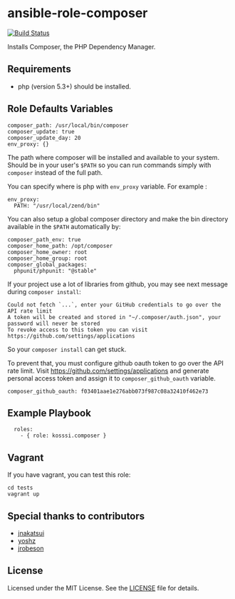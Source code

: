 # ansible-role-composer

[![Build Status](https://travis-ci.org/kosssi/ansible-role-composer.svg?branch=master)](https://travis-ci.org/kosssi/ansible-role-composer)

Installs Composer, the PHP Dependency Manager.

## Requirements

- php (version 5.3+) should be installed.

## Role Defaults Variables

    composer_path: /usr/local/bin/composer
    composer_update: true
    composer_update_day: 20
    env_proxy: {}

The path where composer will be installed and available to your system. Should be in your user's `$PATH` so you can run
commands simply with `composer` instead of the full path.

You can specify where is php with `env_proxy` variable. For example :

    env_proxy:
      PATH: "/usr/local/zend/bin"

You can also setup a global composer directory and make the bin directory available in the `$PATH` automatically by:
 
    composer_path_env: true
    composer_home_path: /opt/composer
    composer_home_owner: root
    composer_home_group: root
    composer_global_packages:
      phpunit/phpunit: "@stable"

If your project use a lot of libraries from github, you may see next message during `composer install`:

    Could not fetch `...`, enter your GitHub credentials to go over the API rate limit
    A token will be created and stored in "~/.composer/auth.json", your password will never be stored
    To revoke access to this token you can visit https://github.com/settings/applications

So your `composer install` can get stuck.

To prevent that, you must configure github oauth token to go over the API rate limit. Visit https://github.com/settings/applications and generate personal access token and assign it to `composer_github_oauth` variable.

    composer_github_oauth: f03401aae1e276abb073f987c08a32410f462e73

## Example Playbook

      roles:
        - { role: kosssi.composer }

## Vagrant

If you have vagrant, you can test this role:

    cd tests
    vagrant up

## Special thanks to contributors

* [jnakatsui](https://github.com/jnakatsui)
* [yoshz](https://github.com/yoshz)
* [jrobeson](https://github.com/jrobeson)

## License

Licensed under the MIT License. See the [LICENSE](LICENSE) file for details.
